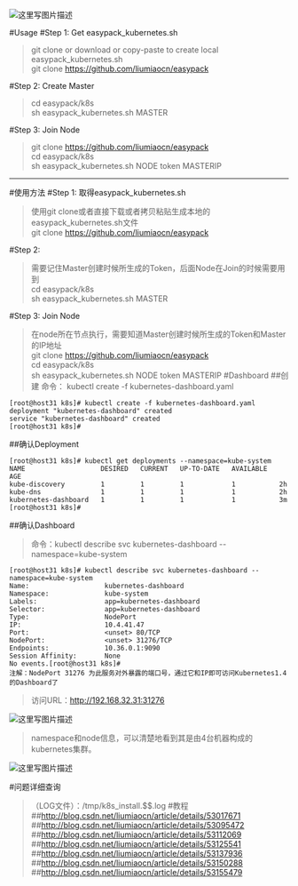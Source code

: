 ![这里写图片描述](http://img.blog.csdn.net/20161017215750901)

#Usage
#Step 1: Get easypack_kubernetes.sh
>git clone or download or copy-paste to create local easypack_kubernetes.sh   
git clone https://github.com/liumiaocn/easypack

#Step 2: Create Master
>cd easypack/k8s   
sh easypack_kubernetes.sh MASTER

#Step 3: Join Node
>git clone https://github.com/liumiaocn/easypack   
>cd easypack/k8s   
>sh easypack_kubernetes.sh NODE token MASTERIP

---
#使用方法
#Step 1: 取得easypack_kubernetes.sh
>使用git clone或者直接下载或者拷贝粘贴生成本地的easypack_kubernetes.sh文件    
git clone https://github.com/liumiaocn/easypack

#Step 2: 
>需要记住Master创建时候所生成的Token，后面Node在Join的时候需要用到    
>cd easypack/k8s   
sh easypack_kubernetes.sh MASTER

#Step 3: Join Node
>在node所在节点执行，需要知道Master创建时候所生成的Token和Master的IP地址   
>git clone https://github.com/liumiaocn/easypack   
>cd easypack/k8s   
>sh easypack_kubernetes.sh NODE token MASTERIP
#Dashboard
##创建
>命令： kubectl create -f kubernetes-dashboard.yaml
```
[root@host31 k8s]# kubectl create -f kubernetes-dashboard.yaml
deployment "kubernetes-dashboard" created
service "kubernetes-dashboard" created
[root@host31 k8s]#
```

##确认Deployment
```
[root@host31 k8s]# kubectl get deployments --namespace=kube-system
NAME                   DESIRED   CURRENT   UP-TO-DATE   AVAILABLE   AGE
kube-discovery         1         1         1            1           2h
kube-dns               1         1         1            1           2h
kubernetes-dashboard   1         1         1            1           3m
[root@host31 k8s]#
```

##确认Dashboard
>命令：kubectl describe svc kubernetes-dashboard --namespace=kube-system
```
[root@host31 k8s]# kubectl describe svc kubernetes-dashboard --namespace=kube-system
Name:                   kubernetes-dashboard
Namespace:              kube-system
Labels:                 app=kubernetes-dashboard
Selector:               app=kubernetes-dashboard
Type:                   NodePort
IP:                     10.4.41.47
Port:                   <unset> 80/TCP
NodePort:               <unset> 31276/TCP
Endpoints:              10.36.0.1:9090
Session Affinity:       None
No events.[root@host31 k8s]#
注解：NodePort 31276 为此服务对外暴露的端口号，通过它和IP即可访问Kubernetes1.4的Dashboard了
```

>访问URL：http://192.168.32.31:31276 

![这里写图片描述](http://img.blog.csdn.net/20161110063058276)

>namespace和node信息，可以清楚地看到其是由4台机器构成的kubernetes集群。

![这里写图片描述](http://img.blog.csdn.net/20161110063435109)

#问题详细查询
>（LOG文件）：/tmp/k8s_install.$$.log
#教程
##http://blog.csdn.net/liumiaocn/article/details/53017671
##http://blog.csdn.net/liumiaocn/article/details/53095472
##http://blog.csdn.net/liumiaocn/article/details/53112069
##http://blog.csdn.net/liumiaocn/article/details/53125541
##http://blog.csdn.net/liumiaocn/article/details/53137936
##http://blog.csdn.net/liumiaocn/article/details/53150288
##http://blog.csdn.net/liumiaocn/article/details/53155479
